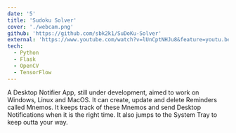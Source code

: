 ```yaml
---
date: '5'
title: 'Sudoku Solver'
cover: './webcam.png'
github: 'https://github.com/sbk2k1/SuDoKu-Solver'
external: 'https://www.youtube.com/watch?v=lUnCptNHJu8&feature=youtu.be'
tech:
  - Python
  - Flask
  - OpenCV
  - TensorFlow
---
```


A Desktop Notifier App, still under development, aimed to work on Windows, Linux and MacOS. It can create, update and delete Reminders called Mnemos. It keeps track of these Mnemos and send Desktop Notifications when it is the right time. It also jumps to the System Tray to keep outta your way.
